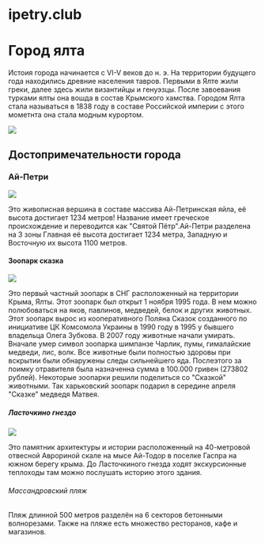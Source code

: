 # ipetry.club
<html>
  <link rel="stylesheet" href="style.css" type="text/css"/>  
  <body>
    <h1>Город ялта</h1>
    <p>Истоия города начинается с VI-V веков до н. э. На территории будущего года находились древние населения тавров. Первыми в Ялте жили греки, далее здесь жили византийцы и генуэзцы. После завоевания турками ялты она вошда в состав Крымского хамства. Городом Ялта  стала называться в 1838 году в составе Российской империи с этого мометнта она стала модным курортом.</p>
    <img src="https://cdn.pixabay.com/photo/2015/10/23/16/35/yalta-1003274_1280.jpg">
    <h2>Достопримечательности города</h2>
    <h3>Ай-Петри</h3>
    <img src="https://cdn.pixabay.com/photo/2018/05/25/00/45/crimea-3428092_1280.jpg">
    <p>Это живописная вершина в составе массива Ай-Петринская яйла, её высота достигает 1234 метров! Название имеет греческое происхождение и переводится как "Святой Пётр".Ай-Петри разделена на 3 зоны Главная её высота достигает 1234 метра, Западную и Восточную их высота 1100 метров.</p>
    <h4>Зоопарк сказка</h4>
      <img src="https://cdn.pixabay.com/photo/2017/07/26/19/37/zebra-2542888__340.jpg">
      <p>Это первый частный зоопарк в СНГ расположенный на территории Крыма, Ялты. Этот зоопарк был открыт 1 ноября 1995 года. В нем можно полюбоваться на яков, павлинов,  медведей, белок и других животных.
    Этот зоопарк вырос из кооперативного Поляна Сказок созданного по инициативе ЦК Комсомола Украины в 1990 году в 1995 у бывшего владельца Олега Зубкова.
    В 2007 году животные начали умирать. Вначале умер символ зоопарка шимпанзе Чарлик, пумы, гималайские медведи, лис, волк. Все животные были полностью здоровы при вскрытии были обнаружены следы сильнейшего яда. Послеэтого  за поимку отравителя была назначенна сумма в 100.000 гривен (273802 рублей). Некоторые зоопарки решили поделиться со "Сказкой" животными. Так харьковский зоопарк подарил в середине апреля "Сказке" медведя Матвея.</p>
    <h5>Ласточкино гнездо</h5>
    <img src="https://cdn.pixabay.com/photo/2016/03/25/16/38/crimea-1279126__340.jpg">
      <p>Это памятник архитектуры и истории расположенный на 40-метровой отвесной Аврориной скале на мысе Ай-Тодор в поселке Гаспра на южном берегу крыма. До Ласточкиного гнезда ходят экскурсионные теплоходы там можно послушать историю этого здания.</p>
    <h6>Массандровский пляж</h6>
    <p>Пляж длинной 500 метров разделён на 6 секторов бетонными волнорезами. Также на пляже есть множество ресторанов, кафе и магазинов.</p>
  </body>
</html>

